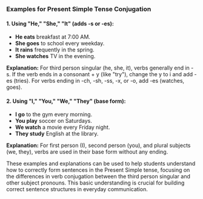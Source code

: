 ### Examples for Present Simple Tense Conjugation

#### 1. **Using "He," "She," "It" (adds -s or -es):**
   - **He eats** breakfast at 7:00 AM.
   - **She goes** to school every weekday.
   - **It rains** frequently in the spring.
   - **She watches** TV in the evening.

   **Explanation:** For third person singular (he, she, it), verbs generally end in -s. If the verb ends in a consonant + y (like "try"), change the y to i and add -es (tries). For verbs ending in -ch, -sh, -ss, -x, or -o, add -es (watches, goes).

#### 2. **Using "I," "You," "We," "They" (base form):**
   - **I go** to the gym every morning.
   - **You play** soccer on Saturdays.
   - **We watch** a movie every Friday night.
   - **They study** English at the library.

   **Explanation:** For first person (I), second person (you), and plural subjects (we, they), verbs are used in their base form without any ending.

These examples and explanations can be used to help students understand how to correctly form sentences in the Present Simple tense, focusing on the differences in verb conjugation between the third person singular and other subject pronouns. This basic understanding is crucial for building correct sentence structures in everyday communication.
